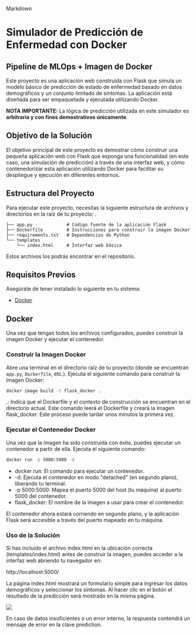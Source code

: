 Markdown

# Simulador de Predicción de Enfermedad con Docker
## Pipeline de MLOps + Imagen de Docker

Este proyecto es una aplicación web  construida con Flask que simula un modelo básico de predicción de estado de enfermedad basado en datos demográficos y un conjunto limitado de síntomas. La aplicación está diseñada para ser empaquetada y ejecutada utilizando Docker.

**NOTA IMPORTANTE:** La lógica de predicción utilizada en este simulador es **arbitraria y con fines demostrativos únicamente**.

## Objetivo de la Solución

El objetivo principal de este proyecto es demostrar cómo construir una pequeña aplicación web con Flask que exponga una funcionalidad (en este caso, una simulación de predicción) a través de una interfaz web, y cómo contenedorizar esta aplicación utilizando Docker para facilitar su despliegue y ejecución en diferentes entornos.

## Estructura del Proyecto

Para ejecutar este proyecto, necesitas la siguiente estructura de archivos y directorios en la raíz de tu proyecto:
.
```text
├── app.py             # Código fuente de la aplicación Flask
├── Dockerfile         # Instrucciones para construir la imagen Docker
├── requirements.txt   # Dependencias de Python
└── templates
    └── index.html     # Interfaz web básica
```

Estos archivos los podrás encontrar en el repositorio.

## Requisitos Previos

Asegúrate de tener instalado lo siguiente en tu sistema:

* [Docker](https://www.docker.com/get-started)

## Docker

Una vez que tengas todos los archivos configurados, puedes construir la imagen Docker y ejecutar el contenedor.

### Construir la Imagen Docker

Abre una terminal en el directorio raíz de tu proyecto (donde se encuentran `app.py`, `Dockerfile`, etc.). Ejecuta el siguiente comando para construir la imagen Docker:

```bash
docker image build -t flask_docker .
```
.: Indica que el Dockerfile y el contexto de construcción se encuentran en el directorio actual.
Este comando leerá el Dockerfile y creará la imagen flask_docker. Este proceso puede tardar unos minutos la primera vez.

### Ejecutar el Contenedor Docker
Una vez que la imagen ha sido construida con éxito, puedes ejecutar un contenedor a partir de ella. Ejecuta el siguiente comando:

```bash
docker run -p 5000:5000 -d 
```

* docker run: El comando para ejecutar un contenedor.
* -d: Ejecuta el contenedor en modo "detached" (en segundo plano), liberando tu terminal.
* -p 5000:5000: Mapea el puerto 5000 del host (tu máquina) al puerto 5000 del contenedor.
* flask_docker: El nombre de la imagen a usar para crear el contenedor.

El contenedor ahora estará corriendo en segundo plano, y la aplicación Flask será accesible a través del puerto mapeado en tu máquina.

### Uso de la Solución

Si has incluido el archivo index.html en la ubicación correcta (templates/index.html) antes de construir la imagen, puedes acceder a la interfaz web abriendo tu navegador en:

http://localhost:5000/

La página index.html mostrará un formulario simple para ingresar los datos demográficos y seleccionar los síntomas. Al hacer clic en el botón el resultado de la predicción será mostrado en la misma página.

![](https://github.com/MarioSolano98/Simulador-de-Predicci-n-de-Enfermedad-con-Docker/blob/567faf1daa72479c9db4a761bc096cb160dfa6b1/Web%20de%20la%20soluci%C3%B3n.png?raw=true)

En caso de datos insuficientes o un error interno, la respuesta contendrá un mensaje de error en la clave prediction.
